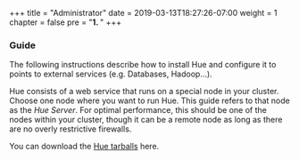 +++
title = "Administrator"
date = 2019-03-13T18:27:26-07:00
weight = 1
chapter = false
pre = "<b>1. </b>"
+++

### Guide

The following instructions describe how to install Hue and configure it to points to external services
(e.g. Databases, Hadoop...).

Hue consists of a web service that runs on a special node in your cluster.
Choose one node where you want to run Hue. This guide refers to that node as
the _Hue Server_. For optimal performance, this should be one of the nodes
within your cluster, though it can be a remote node as long as there are no
overly restrictive firewalls.

You can download the [Hue tarballs](https://github.com/cloudera/hue/releases) here.